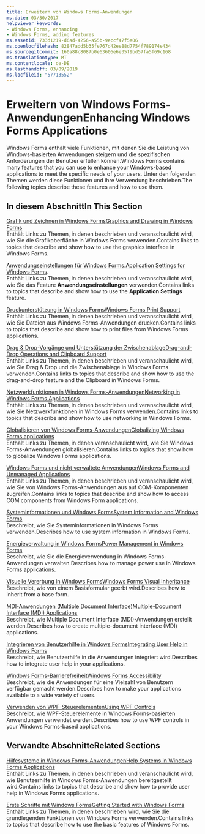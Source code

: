 ```yaml
---
title: Erweitern von Windows Forms-Anwendungen
ms.date: 03/30/2017
helpviewer_keywords:
- Windows Forms, enhancing
- Windows Forms, adding features
ms.assetid: 733d1219-d6ad-4256-a55b-9eccf47f5a06
ms.openlocfilehash: 82847add5b35fe767d42ee88d7754f789174e434
ms.sourcegitcommit: 160a88c8087b0e63606e6e35f9bd57fa5f69c168
ms.translationtype: MT
ms.contentlocale: de-DE
ms.lasthandoff: 03/09/2019
ms.locfileid: "57713552"
---
```

# <a name="enhancing-windows-forms-applications"></a><span data-ttu-id="f5c77-102">Erweitern von Windows Forms-Anwendungen</span><span class="sxs-lookup"><span data-stu-id="f5c77-102">Enhancing Windows Forms Applications</span></span>
<span data-ttu-id="f5c77-103">Windows Forms enthält viele Funktionen, mit denen Sie die Leistung von Windows-basierten Anwendungen steigern und die spezifischen Anforderungen der Benutzer erfüllen können.</span><span class="sxs-lookup"><span data-stu-id="f5c77-103">Windows Forms contains many features that you can use to enhance your Windows-based applications to meet the specific needs of your users.</span></span> <span data-ttu-id="f5c77-104">Unter den folgenden Themen werden diese Funktionen und ihre Verwendung beschrieben.</span><span class="sxs-lookup"><span data-stu-id="f5c77-104">The following topics describe these features and how to use them.</span></span>  
  
## <a name="in-this-section"></a><span data-ttu-id="f5c77-105">In diesem Abschnitt</span><span class="sxs-lookup"><span data-stu-id="f5c77-105">In This Section</span></span>  
 [<span data-ttu-id="f5c77-106">Grafik und Zeichnen in Windows Forms</span><span class="sxs-lookup"><span data-stu-id="f5c77-106">Graphics and Drawing in Windows Forms</span></span>](graphics-and-drawing-in-windows-forms.md)  
 <span data-ttu-id="f5c77-107">Enthält Links zu Themen, in denen beschrieben und veranschaulicht wird, wie Sie die Grafikoberfläche in Windows Forms verwenden.</span><span class="sxs-lookup"><span data-stu-id="f5c77-107">Contains links to topics that describe and show how to use the graphics interface in Windows Forms.</span></span>  
  
 <span data-ttu-id="f5c77-108">[Anwendungseinstellungen für Windows Forms](application-settings-for-windows-forms.md).</span><span class="sxs-lookup"><span data-stu-id="f5c77-108">[Application Settings for Windows Forms](application-settings-for-windows-forms.md).</span></span>  
 <span data-ttu-id="f5c77-109">Enthält Links zu Themen, in denen beschrieben und veranschaulicht wird, wie Sie das Feature **Anwendungseinstellungen** verwenden.</span><span class="sxs-lookup"><span data-stu-id="f5c77-109">Contains links to topics that describe and show how to use the **Application Settings** feature.</span></span>  
  
 [<span data-ttu-id="f5c77-110">Druckunterstützung in Windows Forms</span><span class="sxs-lookup"><span data-stu-id="f5c77-110">Windows Forms Print Support</span></span>](windows-forms-print-support.md)  
 <span data-ttu-id="f5c77-111">Enthält Links zu Themen, in denen beschrieben und veranschaulicht wird, wie Sie Dateien aus Windows Forms-Anwendungen drucken.</span><span class="sxs-lookup"><span data-stu-id="f5c77-111">Contains links to topics that describe and show how to print files from Windows Forms applications.</span></span>  
  
 [<span data-ttu-id="f5c77-112">Drag & Drop-Vorgänge und Unterstützung der Zwischenablage</span><span class="sxs-lookup"><span data-stu-id="f5c77-112">Drag-and-Drop Operations and Clipboard Support</span></span>](drag-and-drop-operations-and-clipboard-support.md)  
 <span data-ttu-id="f5c77-113">Enthält Links zu Themen, in denen beschrieben und veranschaulicht wird, wie Sie Drag & Drop und die Zwischenablage in Windows Forms verwenden.</span><span class="sxs-lookup"><span data-stu-id="f5c77-113">Contains links to topics that describe and show how to use the drag-and-drop feature and the Clipboard in Windows Forms.</span></span>  
  
 [<span data-ttu-id="f5c77-114">Netzwerkfunktionen in Windows Forms-Anwendungen</span><span class="sxs-lookup"><span data-stu-id="f5c77-114">Networking in Windows Forms Applications</span></span>](networking-in-windows-forms-applications.md)  
 <span data-ttu-id="f5c77-115">Enthält Links zu Themen, in denen beschrieben und veranschaulicht wird, wie Sie Netzwerkfunktionen in Windows Forms verwenden.</span><span class="sxs-lookup"><span data-stu-id="f5c77-115">Contains links to topics that describe and show how to use networking in Windows Forms.</span></span>  
  
 [<span data-ttu-id="f5c77-116">Globalisieren von Windows Forms-Anwendungen</span><span class="sxs-lookup"><span data-stu-id="f5c77-116">Globalizing Windows Forms applications</span></span>](globalizing-windows-forms.md)  
 <span data-ttu-id="f5c77-117">Enthält Links zu Themen, in denen veranschaulicht wird, wie Sie Windows Forms-Anwendungen globalisieren.</span><span class="sxs-lookup"><span data-stu-id="f5c77-117">Contains links to topics that show how to globalize Windows Forms applications.</span></span>  
  
 [<span data-ttu-id="f5c77-118">Windows Forms und nicht verwaltete Anwendungen</span><span class="sxs-lookup"><span data-stu-id="f5c77-118">Windows Forms and Unmanaged Applications</span></span>](windows-forms-and-unmanaged-applications.md)  
 <span data-ttu-id="f5c77-119">Enthält Links zu Themen, in denen beschrieben und veranschaulicht wird, wie Sie von Windows Forms-Anwendungen aus auf COM-Komponenten zugreifen.</span><span class="sxs-lookup"><span data-stu-id="f5c77-119">Contains links to topics that describe and show how to access COM components from Windows Form applications.</span></span>  
  
 [<span data-ttu-id="f5c77-120">Systeminformationen und Windows Forms</span><span class="sxs-lookup"><span data-stu-id="f5c77-120">System Information and Windows Forms</span></span>](system-information-and-windows-forms.md)  
 <span data-ttu-id="f5c77-121">Beschreibt, wie Sie Systeminformationen in Windows Forms verwenden.</span><span class="sxs-lookup"><span data-stu-id="f5c77-121">Describes how to use system information in Windows Forms.</span></span>  
  
 [<span data-ttu-id="f5c77-122">Energieverwaltung in Windows Forms</span><span class="sxs-lookup"><span data-stu-id="f5c77-122">Power Management in Windows Forms</span></span>](power-management-in-windows-forms.md)  
 <span data-ttu-id="f5c77-123">Beschreibt, wie Sie die Energieverwendung in Windows Forms-Anwendungen verwalten.</span><span class="sxs-lookup"><span data-stu-id="f5c77-123">Describes how to manage power use in Windows Forms applications.</span></span>  
  
 [<span data-ttu-id="f5c77-124">Visuelle Vererbung in Windows Forms</span><span class="sxs-lookup"><span data-stu-id="f5c77-124">Windows Forms Visual Inheritance</span></span>](windows-forms-visual-inheritance.md)  
 <span data-ttu-id="f5c77-125">Beschreibt, wie von einem Basisformular geerbt wird.</span><span class="sxs-lookup"><span data-stu-id="f5c77-125">Describes how to inherit from a base form.</span></span>  
  
 [<span data-ttu-id="f5c77-126">MDI-Anwendungen (Multiple Document Interface)</span><span class="sxs-lookup"><span data-stu-id="f5c77-126">Multiple-Document Interface (MDI) Applications</span></span>](multiple-document-interface-mdi-applications.md)  
 <span data-ttu-id="f5c77-127">Beschreibt, wie Multiple Document Interface (MDI)-Anwendungen erstellt werden.</span><span class="sxs-lookup"><span data-stu-id="f5c77-127">Describes how to create multiple-document interface (MDI) applications.</span></span>  
  
 [<span data-ttu-id="f5c77-128">Integrieren von Benutzerhilfe in Windows Forms</span><span class="sxs-lookup"><span data-stu-id="f5c77-128">Integrating User Help in Windows Forms</span></span>](integrating-user-help-in-windows-forms.md)  
 <span data-ttu-id="f5c77-129">Beschreibt, wie Benutzerhilfe in die Anwendungen integriert wird.</span><span class="sxs-lookup"><span data-stu-id="f5c77-129">Describes how to integrate user help in your applications.</span></span>  
  
 [<span data-ttu-id="f5c77-130">Windows Forms-Barrierefreiheit</span><span class="sxs-lookup"><span data-stu-id="f5c77-130">Windows Forms Accessibility</span></span>](windows-forms-accessibility.md)  
 <span data-ttu-id="f5c77-131">Beschreibt, wie die Anwendungen für eine Vielzahl von Benutzern verfügbar gemacht werden.</span><span class="sxs-lookup"><span data-stu-id="f5c77-131">Describes how to make your applications available to a wide variety of users.</span></span>  
  
 [<span data-ttu-id="f5c77-132">Verwenden von WPF-Steuerelementen</span><span class="sxs-lookup"><span data-stu-id="f5c77-132">Using WPF Controls</span></span>](using-wpf-controls.md)  
 <span data-ttu-id="f5c77-133">Beschreibt, wie WPF-Steuerelemente in Windows Forms-basierten Anwendungen verwendet werden.</span><span class="sxs-lookup"><span data-stu-id="f5c77-133">Describes how to use WPF controls in your Windows Forms-based applications.</span></span>  
  
## <a name="related-sections"></a><span data-ttu-id="f5c77-134">Verwandte Abschnitte</span><span class="sxs-lookup"><span data-stu-id="f5c77-134">Related Sections</span></span>  
 [<span data-ttu-id="f5c77-135">Hilfesysteme in Windows Forms-Anwendungen</span><span class="sxs-lookup"><span data-stu-id="f5c77-135">Help Systems in Windows Forms Applications</span></span>](help-systems-in-windows-forms-applications.md)  
 <span data-ttu-id="f5c77-136">Enthält Links zu Themen, in denen beschrieben und veranschaulicht wird, wie Benutzerhilfe in Windows Forms-Anwendungen bereitgestellt wird.</span><span class="sxs-lookup"><span data-stu-id="f5c77-136">Contains links to topics that describe and show how to provide user help in Windows Forms applications.</span></span>  
  
 [<span data-ttu-id="f5c77-137">Erste Schritte mit Windows Forms</span><span class="sxs-lookup"><span data-stu-id="f5c77-137">Getting Started with Windows Forms</span></span>](../getting-started-with-windows-forms.md)  
 <span data-ttu-id="f5c77-138">Enthält Links zu Themen, in denen beschrieben wird, wie Sie die grundlegenden Funktionen von Windows Forms verwenden.</span><span class="sxs-lookup"><span data-stu-id="f5c77-138">Contains links to topics that describe how to use the basic features of Windows Forms.</span></span>
